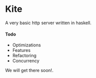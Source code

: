 # Kite
    
A very basic http server written in haskell.

#### Todo
 * Optimizations
 * Features
 * Refactoring
 * Concurrency

We will get there soon!.
